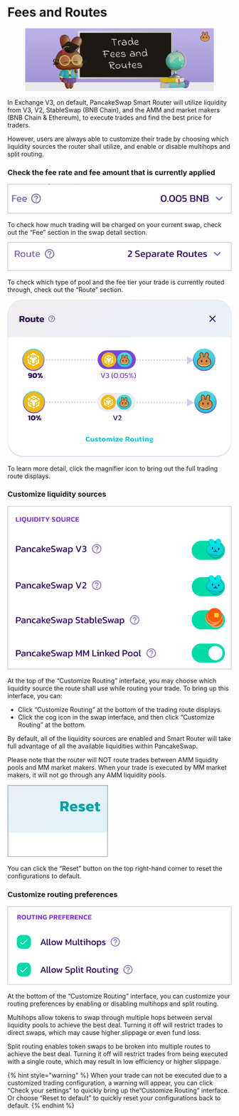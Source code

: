 # Fees and Routes

<figure><img src="../../.gitbook/assets/image (50).png" alt=""><figcaption></figcaption></figure>

In Exchange V3, on default, PancakeSwap Smart Router will utilize liquidity from V3, V2, StableSwap (BNB Chain), and the AMM and market makers (BNB Chain & Ethereum), to execute trades and find the best price for traders.

However, users are always able to customize their trade by choosing which liquidity sources the router shall utilize, and enable or disable multihops and split routing.

### **Check the fee rate and fee amount that is currently applied**

****![](<../../.gitbook/assets/image (42).png>)****

To check how much trading will be charged on your current swap, check out the “Fee” section in the swap detail section.

![](<../../.gitbook/assets/image (11).png>)

To check which type of pool and the fee tier your trade is currently routed through, check out the “Route” section.

![](<../../.gitbook/assets/image (27).png>)

To learn more detail, click the magnifier icon to bring out the full trading route displays.



### **Customize liquidity sources**

****![](<../../.gitbook/assets/image (23).png>)****

At the top of the “Customize Routing” interface, you may choose which liquidity source the route shall use while routing your trade. To bring up this interface, you can:

* Click “Customize Routing” at the bottom of the trading route displays.
* Click the cog icon in the swap interface, and then click “Customize Routing” at the bottom.

By default, all of the liquidity sources are enabled and Smart Router will take full advantage of all the available liquidities within PancakeSwap.

Please note that the router will NOT route trades between AMM liquidity pools and MM market makers. When your trade is executed by MM market makers, it will not go through any AMM liquidity pools.

![](<../../.gitbook/assets/image (26).png>)

You can click the “Reset” button on the top right-hand corner to reset the configurations to default.



### **Customize routing preferences**

****![](<../../.gitbook/assets/image (9).png>)****

At the bottom of the “Customize Routing” interface, you can customize your routing preferences by enabling or disabling multihops and split routing.

Multihops allow tokens to swap through multiple hops between serval liquidity pools to achieve the best deal. Turning it off will restrict trades to direct swaps, which may cause higher slippage or even fund loss.

Split routing enables token swaps to be broken into multiple routes to achieve the best deal. Turning it off will restrict trades from being executed with a single route, which may result in low efficiency or higher slippage.

{% hint style="warning" %}
When your trade can not be executed due to a customized trading configuration, a warning will appear, you can click “Check your settings” to quickly bring up the“Customize Routing” interface. Or choose “Reset to default” to quickly reset your configurations back to default.
{% endhint %}
